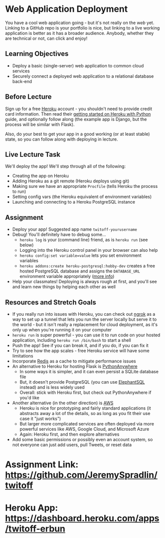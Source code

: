 # Web Application Deployment

You have a cool web application going - but it's not really on the *web* yet.
Linking to a GitHub repo is your portfolio is nice, but linking to a live
working application is better as it has a broader audience. Anybody, whether
they are technical or not, can click and enjoy!

## Learning Objectives

- Deploy a basic (single-server) web application to common cloud services
- Securely connect a deployed web application to a relational database back-end

## Before Lecture

Sign up for a free [Heroku](https://www.heroku.com/) account - you shouldn't
need to provide credit card information. Then read their [getting started on
Heroku with
Python](https://devcenter.heroku.com/articles/getting-started-with-python)
guide, and optionally follow along (the example app is Django, but the process
will be similar with Flask).

Also, do your best to get your app in a good working (or at least stable) state,
so you can follow along with deploying in lecture.

## Live Lecture Task

We'll deploy the app! We'll step through all of the following:

- Creating the app on Heroku
- Adding Heroku as a git remote (Heroku deploys using git)
- Making sure we have an appropriate `Procfile` (tells Heroku the process to
  run)
- Setting config vars (the Heroku equivalent of environment variables)
- Launching and connecting to a Heroku PostgreSQL instance

## Assignment

- Deploy your app! Suggested app name `twitoff-yourusername`
- Debug! You'll definitely have to debug some...
  - `heroku log` is your (command line) friend, as is `heroku run` (see below)
  - Logging into the Heroku control panel in your browser can also help
  - `heroku config:set variable=value` lets you set environment variables
  - `heroku addons:create heroku-postgresql:hobby-dev` creates a free hosted
    PostgreSQL database and assigns the `DATABASE_URL` environment variable
    appropriately ([more
    info](https://devcenter.heroku.com/articles/heroku-postgresql))
- Help your classmates! Deploying is always rough at first, and you'll see and
  learn new things by helping each other as well

## Resources and Stretch Goals

- If you really run into issues with Heroku, you can check out
  [ngrok](https://ngrok.com/) as a way to set up a tunnel that lets you run the
  server locally but serve it to the world - but it isn't really a replacement
  for cloud deployment, as it's only up when you're running it on your computer
- `heroku run` is super powerful - you can use it to run code on your hosted
  application, including `heroku run /bin/bash` to start a shell
- Push the app! See if you can break it, and if you do, if you can fix it
- Try to see how the app scales - free Heroku service will have some limitations
- Incorporate [Redis](https://redislabs.com/) as a cache to mitigate performance
  issues
- An alternative to Heroku for hosting Flask is
  [PythonAnywhere](https://www.pythonanywhere.com/)
  - In some ways it is simpler, and it can even persist a SQLite database file
  - But, it doesn't provide PostgreSQL (you can use
    [ElephantSQL](https://www.elephantsql.com/) instead) and is less widely used
  - Overall: stick with Heroku first, but check out PythonAnywhere if you'd like
- Another alternative (in the other direction) is [AWS](https://aws.amazon.com/)
  - Heroku is nice for prototyping and fairly standard applications (it
    abstracts away a lot of the details, so as long as you fit their use case it
    "just works")
  - But larger more complicated services are often deployed via more powerful
    services like AWS, Google Cloud, and Microsoft Azure
  - Again: Heroku first, and then explore alternatives
- Add some basic permissions or possibly even an account system, so not everyone
  can just add users, pull Tweets, or reset data
  
# Assignment Link: https://github.com/JeremySpradlin/twitoff
# Heroku App: https://dashboard.heroku.com/apps/twitoff-erbun

